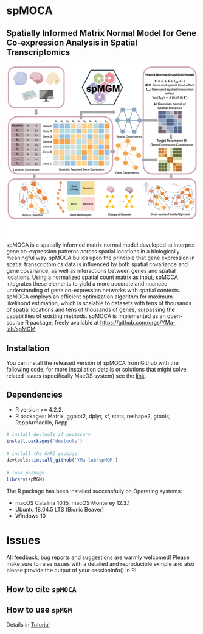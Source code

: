 # spMOCA

## Spatially Informed Matrix Normal Model for Gene Co-expression Analysis in Spatial Transcriptomics


![spMGM\_pipeline](spMGM_Logo.png)
spMOCA is a spatially informed matrix normal model developed to interpret gene co-expression patterns across spatial locations in a biologically meaningful way. spMOCA builds upon the principle that gene expression in spatial transcriptomics data is influenced by both spatial covariance and gene covariance, as well as interactions between genes and spatial locations. Using a normalized spatial count matrix as input, spMOCA integrates these elements to yield a more accurate and nuanced understanding of gene co-expression networks with spatial contexts. spMOCA employs an efficient optimization algorithm for maximum likelihood estimation, which is scalable to datasets with tens of thousands of spatial locations and tens of thousands of genes, surpassing the capabilities of existing methods. spMOCA is implemented as an open-source R package, freely available at https://github.com/orgs/YMa-lab/spMGM.

Installation
------------
You can install the released version of spMOCA from Github with the following code, for more installation details or solutions that might solve related issues (specifically MacOS system) see the [link]().

## Dependencies 
* R version >= 4.2.2.
* R packages: Matrix, ggplot2, dplyr, sf, stats, reshape2, gtools, RcppArmadillo, Rcpp

``` r
# install devtools if necessary
install.packages('devtools')

# install the CARD package
devtools::install_github('YMa-lab/spMGM')

# load package
library(spMGM)

```
The R package has been installed successfully on Operating systems: 
* macOS Catalina 10.15, macOS Monterey 12.3.1
* Ubuntu 18.04.5 LTS (Bionic Beaver) 
* Windows 10

# Issues
All feedback, bug reports and suggestions are warmly welcomed! Please make sure to raise issues with a detailed and reproducible exmple and also please provide the output of your sessionInfo() in R! 

How to cite `spMOCA`
-------------------


How to use `spMGM`
-------------------
Details in [Tutorial](https://yma-lab.github.io/spMGM/)
